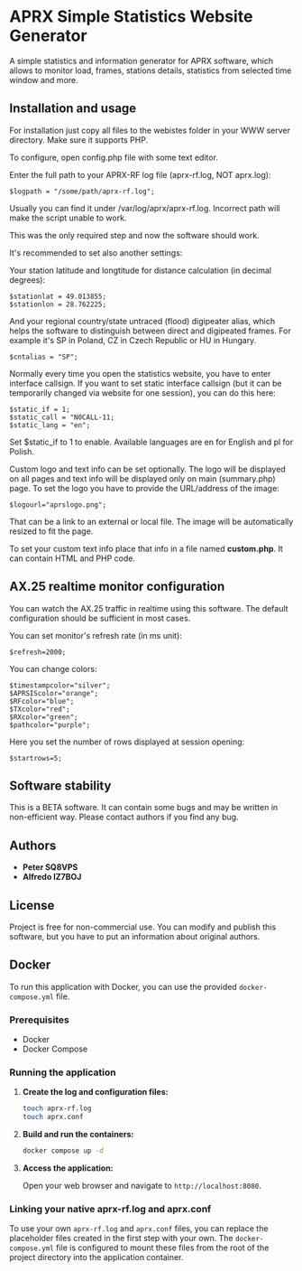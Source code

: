 # APRX Simple Statistics Website Generator

A simple statistics and information generator for APRX software, which allows to monitor load, frames, stations details, statistics from selected time window and more.


## Installation and usage

For installation just copy all files to the webistes folder in your WWW server directory. Make sure it supports PHP.

To configure, open config.php file with some text editor.

Enter the full path to your APRX-RF log file (aprx-rf.log, NOT aprx.log):

```
$logpath = "/some/path/aprx-rf.log";
```
Usually you can find it under /var/log/aprx/aprx-rf.log. Incorrect path will make the script unable to work.


This was the only required step and now the software should work.

It's recommended to set also another settings:

Your station latitude and longtitude for distance calculation (in decimal degrees):
```
$stationlat = 49.013855;
$stationlon = 28.762225;
```

And your regional country/state untraced (flood) digipeater alias, which helps the software to distinguish between direct and digipeated frames.
For example it's SP in Poland, CZ in Czech Republic or HU in Hungary.
```
$cntalias = "SP";
```

Normally every time you open the statistics website, you have to enter interface callsign. If you want to set static interface callsign (but it can be temporarily changed via website for one session), you can do this here:
```
$static_if = 1;
$static_call = "N0CALL-11;
$static_lang = "en";
```
Set $static_if to 1 to enable. Available languages are en for English and pl for Polish.


Custom logo and text info can be set optionally. The logo will be displayed on all pages and text info will be displayed only on main (summary.php) page.
To set the logo you have to provide the URL/address of the image:
```
$logourl="aprslogo.png";
```
That can be a link to an external or local file. The image will be automatically resized to fit the page.

To set your custom text info place that info in a file named **custom.php**. It can contain HTML and PHP code.

## AX.25 realtime monitor configuration

You can watch the AX.25 traffic in realtime using this software. The default configuration should be sufficient in most cases.

You can set monitor's refresh rate (in ms unit):
```
$refresh=2000;
```

You can change colors:
```
$timestampcolor="silver";
$APRSIScolor="orange";
$RFcolor="blue";
$TXcolor="red";
$RXcolor="green";
$pathcolor="purple";
```

Here you set the number of rows displayed at session opening:
```
$startrows=5;
```



## Software stability

This is a BETA software. It can contain some bugs and may be written in non-efficient way. Please contact authors if you find any bug.

## Authors

* **Peter SQ8VPS**
* **Alfredo IZ7BOJ**


## License

Project is free for non-commercial use. You can modify and publish this software, but you have to put an information about original authors.

## Docker

To run this application with Docker, you can use the provided `docker-compose.yml` file.

### Prerequisites

* Docker
* Docker Compose

### Running the application

1.  **Create the log and configuration files:**

    ```bash
    touch aprx-rf.log
    touch aprx.conf
    ```

2.  **Build and run the containers:**

    ```bash
    docker compose up -d
    ```

3.  **Access the application:**

    Open your web browser and navigate to `http://localhost:8080`.

### Linking your native aprx-rf.log and aprx.conf

To use your own `aprx-rf.log` and `aprx.conf` files, you can replace the placeholder files created in the first step with your own. The `docker-compose.yml` file is configured to mount these files from the root of the project directory into the application container.

